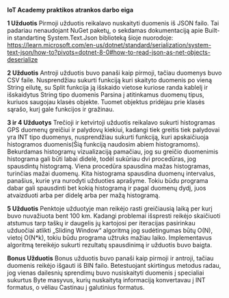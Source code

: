 **IoT Academy praktikos atrankos darbo eiga**

**1 Užduotis**
Pirmoji užduotis reikalavo nuskaityti duomenis iš JSON failo. Tai padariau nenaudojant NuGet paketų, o sekdamas dokumentaciją apie Built-in standartinę System.Text.Json biblioteką šioje nuorodoje: https://learn.microsoft.com/en-us/dotnet/standard/serialization/system-text-json/how-to?pivots=dotnet-8-0#how-to-read-json-as-net-objects-deserialize 

**2 Užduotis**
 Antroji užduotis buvo panaši kaip pirmoji, tačiau duomenys buvo CSV faile. Nusprendžiau sukurti funkciją kuri skaityto duomenis po vieną String eilutę, su Split funkcija ją išskaido vietose kuriose randa kablelį ir išskaidytus String tipo duomenis Parsina į atitinkamus duomenų tipus, kuriuos saugojau klasės objekte. Tuomet objektus pridėjau prie klasės sąrašo, kurį gale funkcijos ir gražinau.

**3 ir 4 Užduotys**
Trečioji ir ketvirtoji užduotis reikalavo sukurti histogramas GPS duomenų greičiui ir palydovų kiekiui, kadangi tiek greitis tiek palydovai yra INT tipo duomenys, nusprendžiau sukurti funkciją, kuri apskaičiuoja histogramos duomenis(Šią funkciją naudosim abiem histogramoms). Bekurdamas histogramų vizualizaciją pamačiau, jog su greičio duomenimis histograma gali būti labai didelė, todėl sukūriau dvi procedūras, jog spausdintų histogramą. Viena procedūra spausdina mažas histogramas, turinčias mažai duomenų. Kita histograma spausdina duomenų intervalus, panašius, kurie yra nurodyti užduoties aprašyme. Tokiu būdu programa dabar gali spausdinti bet kokią histogramą ir pagal duomenų dydį, juos atvaizduoti arba per didelę arba per mažą histogramą.

**5 Užduotis**
	Penktoje užduotyje man reikėjo rasti greičiausią laiką per kurį buvo nuvažiuota bent 100 km. Kadangi problemai išspresti reikėjo skaičiuoti atstumus tarp taškų ir daugelis jų kartojosi per iteracijas pasirinkau užduočiai atlikti  „Sliding Window“ algoritmą jog sudėtingumas būtų O(N), vietoj O(N*k), tokiu būdu programa užtruks mažiau laiko. Implementavus algoritmą tereikėjo sukurti rezultatų spausdinimą ir užduotis buvo baigta.

**Bonus Užduotis**
	Bonus užduotis buvo panaši kaip pirmoji ir antroji, tačiau duomenis reikėjo išgauti iš BIN failo. Betestuojant skirtingus metodus radau, jog vienas dailesnių sprendimų buvo nusiskaityti duomenis į specialiai sukurtus Byte masyvus, kurių nuskaitytą informaciją konvertavau į INT formatus, o vėliau Castinau į galutinius formatus. 
